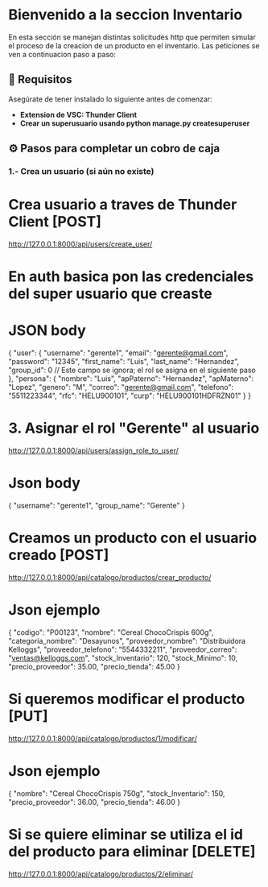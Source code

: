 
# Bienvenido a la seccion Inventario

En esta sección se manejan distintas solicitudes http que permiten simular el proceso de la creacion de un producto en el inventario. Las peticiones se ven a continuacion paso a paso:

## 📌 Requisitos

Asegúrate de tener instalado lo siguiente antes de comenzar:

-   **Extension de VSC: Thunder Client**
-   **Crear un superusuario usando python manage.py createsuperuser** 

## ⚙️ Pasos para completar un cobro de caja

### 1.- Crea un usuario (si aún no existe)

# Crea usuario a traves de Thunder Client [POST]
http://127.0.0.1:8000/api/users/create_user/
# En auth basica pon las credenciales del super usuario que creaste

# JSON body

{
  "user": {
    "username": "gerente1",
    "email": "gerente@gmail.com",
    "password": "12345",
    "first_name": "Luis",
    "last_name": "Hernandez",
    "group_id": 0  // Este campo se ignora; el rol se asigna en el siguiente paso
  },
  "persona": {
    "nombre": "Luis",
    "apPaterno": "Hernandez",
    "apMaterno": "Lopez",
    "genero": "M",
    "correo": "gerente@gmail.com",
    "telefono": "5511223344",
    "rfc": "HELU900101",
    "curp": "HELU900101HDFRZN01"
  }
}

# 3. Asignar el rol "Gerente" al usuario
http://127.0.0.1:8000/api/users/assign_role_to_user/

# Json body
{
  "username": "gerente1",
  "group_name": "Gerente"
}

# Creamos un producto con el usuario creado [POST]
http://127.0.0.1:8000/api/catalogo/productos/crear_producto/

# Json ejemplo

{
  "codigo": "P00123",
  "nombre": "Cereal ChocoCrispis 600g",
  "categoria_nombre": "Desayunos",
  "proveedor_nombre": "Distribuidora Kelloggs",
  "proveedor_telefono": "5544332211",
  "proveedor_correo": "ventas@kelloggs.com",
  "stock_Inventario": 120,
  "stock_Minimo": 10,
  "precio_proveedor": 35.00,
  "precio_tienda": 45.00
}

# Si queremos modificar el producto [PUT]
http://127.0.0.1:8000/api/catalogo/productos/1/modificar/

# Json ejemplo

{
  "nombre": "Cereal ChocoCrispis 750g",
  "stock_Inventario": 150,
  "precio_proveedor": 36.00,
  "precio_tienda": 46.00
}

# Si se quiere eliminar se utiliza el id del producto para eliminar  [DELETE]
http://127.0.0.1:8000/api/catalogo/productos/2/eliminar/